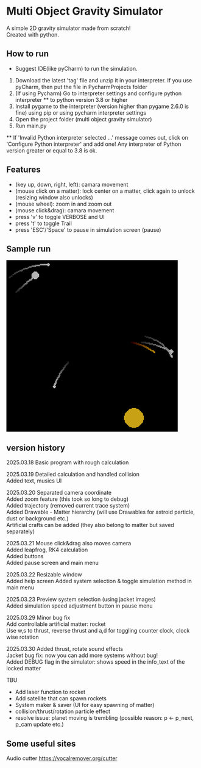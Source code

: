 # Multi Object Gravity Simulator
A simple 2D gravity simulator made from scratch!   
Created with python.


## How to run
* Suggest IDE(like pyCharm) to run the simulation.


1. Download the latest 'tag' file and unzip it in your interpreter. If you use pyCharm, then put the file in PycharmProjects folder
2. (If using Pycharm) Go to interpreter settings and configure python interpreter ** to python version 3.8 or higher
3. Install pygame to the interpreter (version higher than pygame 2.6.0 is fine) using pip or using pycharm interpreter settings
4. Open the project folder (multi object gravity simulator)
5. Run main.py 

** If 'Invalid Python interpreter selected ...' message comes out, click on 'Configure Python interpreter' and add one! Any interpreter of Python version greater or equal to 3.8 is ok.


## Features
- (key up, down, right, left): camara movement 
- (mouse click on a matter): lock center on a matter, click again to unlock (resizing window also unlocks)
- (mouse wheel): zoom in and zoom out
- (mouse click&drag): camara movement 
- press 'v' to toggle VERBOSE and UI
- press 't' to toggle Trail
- press 'ESC'/'Space' to pause in simulation screen (pause)


## Sample run
<img src="./record/6 body.png" align="center">    

   
## version history

2025.03.18 Basic program with rough calculation

2025.03.19 Detailed calculation and handled collision    
Added text, musics UI


2025.03.20 Separated camera coordinate  
Added zoom feature (this took so long to debug)    
Added trajectory (removed current trace system)     
Added Drawable - Matter hierarchy (will use Drawables for astroid particle, dust or background etc.)    
Artificial crafts can be added (they also belong to matter but saved separately)    


2025.03.21 Mouse click&drag also moves camera   
Added leapfrog, RK4 calculation   
Added buttons    
Added pause screen and main menu    


2025.03.22 Resizable window    
Added help screen 
Added system selection & toggle simulation method in main menu


2025.03.23 Preview system selection (using jacket images)   
Added simulation speed adjustment button in pause menu   


2025.03.29 Minor bug fix    
Add controllable artificial matter: rocket   
Use w,s to thrust, reverse thrust and a,d for toggling counter clock, clock wise rotation     


2025.03.30 Added thrust, rotate sound effects    
Jacket bug fix: now you can add more systems without bug!    
Added DEBUG flag in the simulator: shows speed in the info_text of the locked matter


TBU
- Add laser function to rocket
- Add satellite that can spawn rockets
- System maker & saver (UI for easy spawning of matter)
- collision/thrust/rotation particle effect
- resolve issue: planet moving is trembling (possible reason: p <- p_next, p_cam update etc.)


## Some useful sites
Audio cutter
https://vocalremover.org/cutter



